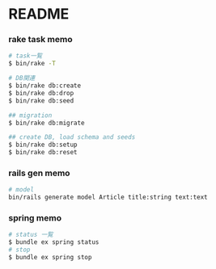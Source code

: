 # README

### rake task memo

```bash
# task一覧
$ bin/rake -T

# DB関連
$ bin/rake db:create
$ bin/rake db:drop
$ bin/rake db:seed

## migration
$ bin/rake db:migrate

## create DB, load schema and seeds 
$ bin/rake db:setup  
$ bin/rake db:reset
```

### rails gen memo
```bash
# model
bin/rails generate model Article title:string text:text
```

### spring memo

```bash
# status 一覧
$ bundle ex spring status
# stop
$ bundle ex spring stop
```
